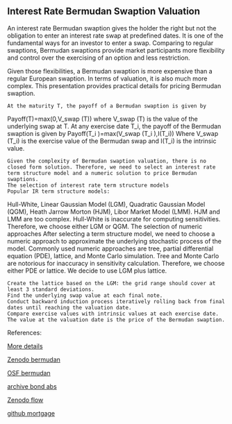 ## Interest Rate Bermudan Swaption Valuation
  
 An interest rate Bermudan swaption gives the holder the right but not the obligation to enter an interest rate swap at predefined dates. It is one of the fundamental ways for an investor to enter a swap. Comparing to regular swaptions, Bermudan swaptions provide market participants more flexibility and control over the exercising of an option and less restriction.

Given those flexibilities, a Bermudan swaption is more expensive than a regular European swaption. In terms of valuation, it is also much more complex. This presentation provides practical details for pricing Bermudan swaption. 


	At the maturity T, the payoff of a Bermudan swaption is given by
Payoff(T)=max⁡(0,V_swap (T))
	where V_swap (T) is the value of the underlying swap at T.
	At any exercise date T_i, the payoff of the Bermudan swaption is given by
Payoff(T_i )=max(V_swap (T_i ),I(T_i))
Where V_swap (T_i) is the exercise value of the Bermudan swap and I(T_i) is the intrinsic value.


	Given the complexity of Bermudan swaption valuation, there is no closed form solution. Therefore, we need to select an interest rate term structure model and a numeric solution to price Bermudan swaptions.
	The selection of interest rate term structure models
	Popular IR term structure models: 
Hull-White, Linear Gaussian Model (LGM), Quadratic Gaussian Model (QGM), Heath Jarrow Morton (HJM), Libor Market Model (LMM).
	HJM and LMM are too complex.
	Hull-White is inaccurate for computing sensitivities.
	Therefore, we choose either LGM or QGM.
	 The selection of numeric approaches
	After selecting a term structure model, we need to choose a numeric approach to approximate the underlying stochastic process of the model.
	Commonly used numeric approaches are tree, partial differential equation (PDE), lattice, and Monte Carlo simulation.
	Tree and Monte Carlo are notorious for inaccuracy in sensitivity calculation.
	Therefore, we choose either PDE or lattice.
	We decide to use LGM plus lattice. 

	Create the lattice based on the LGM: the grid range should cover at least 3 standard deviations.
	Find the underlying swap value at each final note.
	Conduct backward induction process iteratively rolling back from final dates until reaching the valuation date.
	Compare exercise values with intrinsic values at each exercise date.
	The value at the valuation date is the price of the Bermudan swaption.





References:

 
[More details](./IrBermudan-28.pdf)
  
[Zenodo bermudan](https://zenodo.org/record/6492307/files/Zenodo-IrBermudan.pdf)
   
[OSF bermudan](https://osf.io/5dz4u/download)

[archive bond abs](https://ia600703.us.archive.org/34/items/bond-abs-test/BondAbsTest.pdf)

[Zenodo flow](https://zenodo.org/record/6546938)

[github mortgage](https://github.com/cfrm17/MortgageCommitment)

